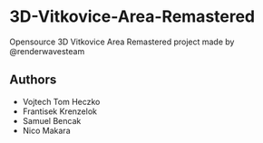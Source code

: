 # 3D-Vitkovice-Area-Remastered
Opensource 3D Vitkovice Area Remastered project made by @renderwavesteam

## Authors
- Vojtech Tom Heczko
- Frantisek Krenzelok
- Samuel Bencak
- Nico Makara
